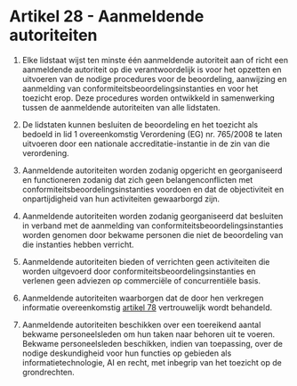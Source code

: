 # Artikel 28 - Aanmeldende autoriteiten

1. Elke lidstaat wijst ten minste één aanmeldende autoriteit aan of richt een aanmeldende autoriteit op die verantwoordelijk is voor het opzetten en uitvoeren van de nodige procedures voor de beoordeling, aanwijzing en aanmelding van conformiteitsbeoordelingsinstanties en voor het toezicht erop. Deze procedures worden ontwikkeld in samenwerking tussen de aanmeldende autoriteiten van alle lidstaten.

2. De lidstaten kunnen besluiten de beoordeling en het toezicht als bedoeld in lid 1 overeenkomstig Verordening (EG) nr. 765/2008 te laten uitvoeren door een nationale accreditatie-instantie in de zin van die verordening.

3. Aanmeldende autoriteiten worden zodanig opgericht en georganiseerd en functioneren zodanig dat zich geen belangenconflicten met conformiteitsbeoordelingsinstanties voordoen en dat de objectiviteit en onpartijdigheid van hun activiteiten gewaarborgd zijn.

4. Aanmeldende autoriteiten worden zodanig georganiseerd dat besluiten in verband met de aanmelding van conformiteitsbeoordelingsinstanties worden genomen door bekwame personen die niet de beoordeling van die instanties hebben verricht.

5. Aanmeldende autoriteiten bieden of verrichten geen activiteiten die worden uitgevoerd door conformiteitsbeoordelingsinstanties en verlenen geen adviezen op commerciële of concurrentiële basis.

6. Aanmeldende autoriteiten waarborgen dat de door hen verkregen informatie overeenkomstig [artikel 78](../../hoofdstuk-9/afdeling-3/a78.md) vertrouwelijk wordt behandeld.

7. Aanmeldende autoriteiten beschikken over een toereikend aantal bekwame personeelsleden om hun taken naar behoren uit te voeren. Bekwame personeelsleden beschikken, indien van toepassing, over de nodige deskundigheid voor hun functies op gebieden als informatietechnologie, AI en recht, met inbegrip van het toezicht op de grondrechten.
